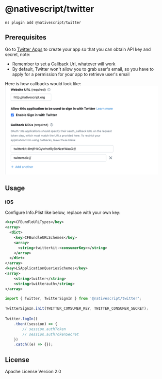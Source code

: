 # @nativescript/twitter

```cli
ns plugin add @nativescript/twitter
```

## Prerequisites

Go to [Twitter Apps](https://apps.twitter.com/) to create your app so that you can obtain API key and secret, note:

- Remember to set a Callback Url, whatever will work
- By default, Twitter won't allow you to grab user's email, so you have to apply for a permission for your app to retrieve user's email

Here is how callbacks would look like:
![callback screenshot](assets/images/callback.png)

## Usage

### iOS

Configure Info.Plist like below, replace <consumerKey> with your own key:

```xml
<key>CFBundleURLTypes</key>
<array>
  <dict>
    <key>CFBundleURLSchemes</key>
    <array>
      <string>twitterkit-<consumerKey></string>
    </array>
  </dict>
</array>
<key>LSApplicationQueriesSchemes</key>
<array>
    <string>twitter</string>
    <string>twitterauth</string>
</array>
```

```ts
import { Twitter, TwitterSignIn } from '@nativescript/twitter';

TwitterSignIn.init(TWITTER_COMSUMER_KEY, TWITTER_CONSUMER_SECRET);

Twitter.logIn()
	.then((session) => {
		// session.authToken
		// session.authTokenSecret
	})
	.catch((e) => {});
```

## License

Apache License Version 2.0
